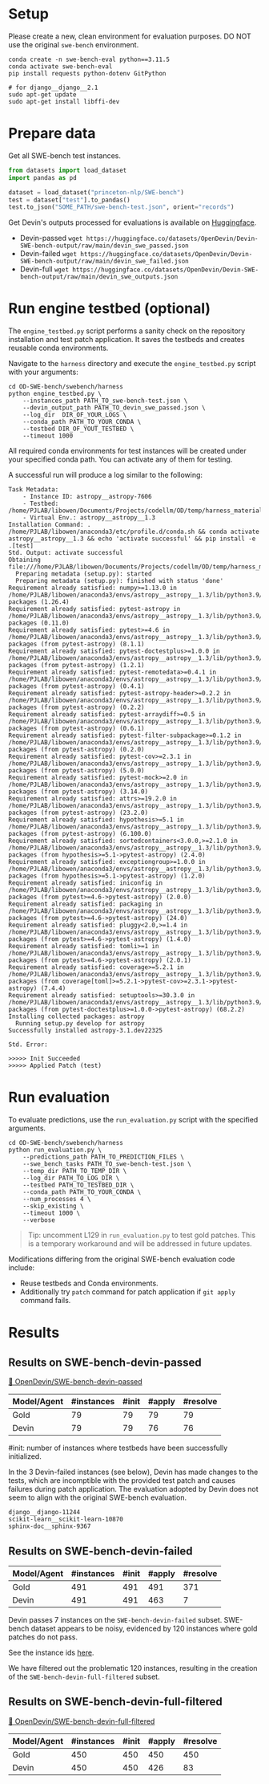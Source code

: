 # Setup

Please create a new, clean environment for evaluation purposes. DO NOT use the original `swe-bench` environment.

```shell
conda create -n swe-bench-eval python==3.11.5
conda activate swe-bench-eval
pip install requests python-dotenv GitPython

# for django__django__2.1
sudo apt-get update
sudo apt-get install libffi-dev
```

# Prepare data

Get all SWE-bench test instances.
```python
from datasets import load_dataset
import pandas as pd

dataset = load_dataset("princeton-nlp/SWE-bench")
test = dataset["test"].to_pandas()
test.to_json("SOME_PATH/swe-bench-test.json", orient="records")
```

Get Devin's outputs processed for evaluations is available on [Huggingface](https://huggingface.co/datasets/OpenDevin/Devin-SWE-bench-output).
- Devin-passed `wget https://huggingface.co/datasets/OpenDevin/Devin-SWE-bench-output/raw/main/devin_swe_passed.json`
- Devin-failed `wget https://huggingface.co/datasets/OpenDevin/Devin-SWE-bench-output/raw/main/devin_swe_failed.json`
- Devin-full `wget https://huggingface.co/datasets/OpenDevin/Devin-SWE-bench-output/raw/main/devin_swe_outputs.json`


# Run engine testbed (optional)

The `engine_testbed.py` script performs a sanity check on the repository installation and test patch application. It saves the testbeds and creates reusable conda environments.

Navigate to the `harness` directory and execute the `engine_testbed.py` script with your arguments:
```shell
cd OD-SWE-bench/swebench/harness
python engine_testbed.py \
    --instances_path PATH_TO_swe-bench-test.json \
    --devin_output_path PATH_TO_devin_swe_passed.json \
    --log_dir  DIR_OF_YOUR_LOGS \
    --conda_path PATH_TO_YOUR_CONDA \
    --testbed DIR_OF_YOUT_TESTBED \
    --timeout 1000
```

All required conda environments for test instances will be created under your specified conda path. You can activate any of them for testing.

A successful run will produce a log similar to the following:

```shell
Task Metadata:
	- Instance ID: astropy__astropy-7606
	- Testbed: /home/PJLAB/libowen/Documents/Projects/codellm/OD/temp/harness_materials/yizhou_testbeds/astropy__astropy__1.3
	- Virtual Env.: astropy__astropy__1.3
Installation Command: . /home/PJLAB/libowen/anaconda3/etc/profile.d/conda.sh && conda activate astropy__astropy__1.3 && echo 'activate successful' && pip install -e .[test]
Std. Output: activate successful
Obtaining file:///home/PJLAB/libowen/Documents/Projects/codellm/OD/temp/harness_materials/yizhou_testbeds/astropy__astropy__1.3
  Preparing metadata (setup.py): started
  Preparing metadata (setup.py): finished with status 'done'
Requirement already satisfied: numpy>=1.13.0 in /home/PJLAB/libowen/anaconda3/envs/astropy__astropy__1.3/lib/python3.9/site-packages (1.26.4)
Requirement already satisfied: pytest-astropy in /home/PJLAB/libowen/anaconda3/envs/astropy__astropy__1.3/lib/python3.9/site-packages (0.11.0)
Requirement already satisfied: pytest>=4.6 in /home/PJLAB/libowen/anaconda3/envs/astropy__astropy__1.3/lib/python3.9/site-packages (from pytest-astropy) (8.1.1)
Requirement already satisfied: pytest-doctestplus>=1.0.0 in /home/PJLAB/libowen/anaconda3/envs/astropy__astropy__1.3/lib/python3.9/site-packages (from pytest-astropy) (1.2.1)
Requirement already satisfied: pytest-remotedata>=0.4.1 in /home/PJLAB/libowen/anaconda3/envs/astropy__astropy__1.3/lib/python3.9/site-packages (from pytest-astropy) (0.4.1)
Requirement already satisfied: pytest-astropy-header>=0.2.2 in /home/PJLAB/libowen/anaconda3/envs/astropy__astropy__1.3/lib/python3.9/site-packages (from pytest-astropy) (0.2.2)
Requirement already satisfied: pytest-arraydiff>=0.5 in /home/PJLAB/libowen/anaconda3/envs/astropy__astropy__1.3/lib/python3.9/site-packages (from pytest-astropy) (0.6.1)
Requirement already satisfied: pytest-filter-subpackage>=0.1.2 in /home/PJLAB/libowen/anaconda3/envs/astropy__astropy__1.3/lib/python3.9/site-packages (from pytest-astropy) (0.2.0)
Requirement already satisfied: pytest-cov>=2.3.1 in /home/PJLAB/libowen/anaconda3/envs/astropy__astropy__1.3/lib/python3.9/site-packages (from pytest-astropy) (5.0.0)
Requirement already satisfied: pytest-mock>=2.0 in /home/PJLAB/libowen/anaconda3/envs/astropy__astropy__1.3/lib/python3.9/site-packages (from pytest-astropy) (3.14.0)
Requirement already satisfied: attrs>=19.2.0 in /home/PJLAB/libowen/anaconda3/envs/astropy__astropy__1.3/lib/python3.9/site-packages (from pytest-astropy) (23.2.0)
Requirement already satisfied: hypothesis>=5.1 in /home/PJLAB/libowen/anaconda3/envs/astropy__astropy__1.3/lib/python3.9/site-packages (from pytest-astropy) (6.100.0)
Requirement already satisfied: sortedcontainers<3.0.0,>=2.1.0 in /home/PJLAB/libowen/anaconda3/envs/astropy__astropy__1.3/lib/python3.9/site-packages (from hypothesis>=5.1->pytest-astropy) (2.4.0)
Requirement already satisfied: exceptiongroup>=1.0.0 in /home/PJLAB/libowen/anaconda3/envs/astropy__astropy__1.3/lib/python3.9/site-packages (from hypothesis>=5.1->pytest-astropy) (1.2.0)
Requirement already satisfied: iniconfig in /home/PJLAB/libowen/anaconda3/envs/astropy__astropy__1.3/lib/python3.9/site-packages (from pytest>=4.6->pytest-astropy) (2.0.0)
Requirement already satisfied: packaging in /home/PJLAB/libowen/anaconda3/envs/astropy__astropy__1.3/lib/python3.9/site-packages (from pytest>=4.6->pytest-astropy) (24.0)
Requirement already satisfied: pluggy<2.0,>=1.4 in /home/PJLAB/libowen/anaconda3/envs/astropy__astropy__1.3/lib/python3.9/site-packages (from pytest>=4.6->pytest-astropy) (1.4.0)
Requirement already satisfied: tomli>=1 in /home/PJLAB/libowen/anaconda3/envs/astropy__astropy__1.3/lib/python3.9/site-packages (from pytest>=4.6->pytest-astropy) (2.0.1)
Requirement already satisfied: coverage>=5.2.1 in /home/PJLAB/libowen/anaconda3/envs/astropy__astropy__1.3/lib/python3.9/site-packages (from coverage[toml]>=5.2.1->pytest-cov>=2.3.1->pytest-astropy) (7.4.4)
Requirement already satisfied: setuptools>=30.3.0 in /home/PJLAB/libowen/anaconda3/envs/astropy__astropy__1.3/lib/python3.9/site-packages (from pytest-doctestplus>=1.0.0->pytest-astropy) (68.2.2)
Installing collected packages: astropy
  Running setup.py develop for astropy
Successfully installed astropy-3.1.dev22325

Std. Error: 

>>>>> Init Succeeded
>>>>> Applied Patch (test)

```

# Run evaluation

To evaluate predictions, use the `run_evaluation.py` script with the specified arguments.

```shell
cd OD-SWE-bench/swebench/harness
python run_evaluation.py \
    --predictions_path PATH_TO_PREDICTION_FILES \
    --swe_bench_tasks PATH_TO_swe-bench-test.json \
    --temp_dir PATH_TO_TEMP_DIR \
    --log_dir PATH_TO_LOG_DIR \
    --testbed PATH_TO_TESTBED_DIR \
    --conda_path PATH_TO_YOUR_CONDA \
    --num_processes 4 \
    --skip_existing \
    --timeout 1000 \
    --verbose
```

> Tip: uncomment L129 in `run_evaluation.py` to test gold patches. This is a temporary workaround and will be addressed in future updates.

Modifications differing from the original SWE-bench evaluation code include:
- Reuse testbeds and Conda environments.
- Additionally try `patch` command for patch application if `git apply` command fails.

# Results

## Results on SWE-bench-devin-passed

[🤗 OpenDevin/SWE-bench-devin-passed](https://huggingface.co/datasets/OpenDevin/SWE-bench-devin-passed)

| Model/Agent            | #instances | #init | #apply | #resolve |
|------------------------|------------|-------|--------|----------|
| Gold                   | 79         | 79    | 79     | 79       |
| Devin                  | 79         | 79    | 76     | 76       |

#init: number of instances where testbeds have been successfully initialized.

In the 3 Devin-failed instances (see below), Devin has made changes to the tests, which are incomptible with the provided test patch and causes failures during patch application. The evaluation adopted by Devin does not seem to align with the original SWE-bench evaluation.

```shell
django__django-11244
scikit-learn__scikit-learn-10870
sphinx-doc__sphinx-9367
```

## Results on SWE-bench-devin-failed

| Model/Agent            | #instances | #init | #apply | #resolve |
|------------------------|------------|-------|--------|----------|
| Gold                   | 491        | 491   | 491    | 371      |
| Devin                  | 491        | 491   | 463    | 7        |

Devin passes 7 instances on the `SWE-bench-devin-failed` subset. SWE-bench dataset appears to be noisy, evidenced by 120 instances where gold patches do not pass.

See the instance ids [here](../../inference/make_datasets/devin_failed_gold_failed.txt).

We have filtered out the problematic 120 instances, resulting in the creation of the `SWE-bench-devin-full-filtered` subset.

## Results on SWE-bench-devin-full-filtered

[🤗 OpenDevin/SWE-bench-devin-full-filtered](https://huggingface.co/datasets/OpenDevin/SWE-bench-devin-full-filtered)

| Model/Agent            | #instances | #init | #apply | #resolve |
|------------------------|------------|-------|--------|----------|
| Gold                   | 450        | 450   | 450    | 450      |
| Devin                  | 450        | 450   | 426    | 83       |
